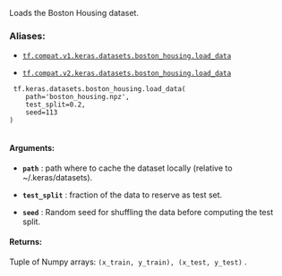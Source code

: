 Loads the Boston Housing dataset.



### Aliases:

- [ `tf.compat.v1.keras.datasets.boston_housing.load_data` ](/api_docs/python/tf/keras/datasets/boston_housing/load_data)

- [ `tf.compat.v2.keras.datasets.boston_housing.load_data` ](/api_docs/python/tf/keras/datasets/boston_housing/load_data)



```
 tf.keras.datasets.boston_housing.load_data(
    path='boston_housing.npz',
    test_split=0.2,
    seed=113
)
 
```



#### Arguments:

- **`path`** : path where to cache the dataset locally
(relative to ~/.keras/datasets).

- **`test_split`** : fraction of the data to reserve as test set.

- **`seed`** : Random seed for shuffling the data
before computing the test split.



#### Returns:
Tuple of Numpy arrays:  `(x_train, y_train), (x_test, y_test)` .

